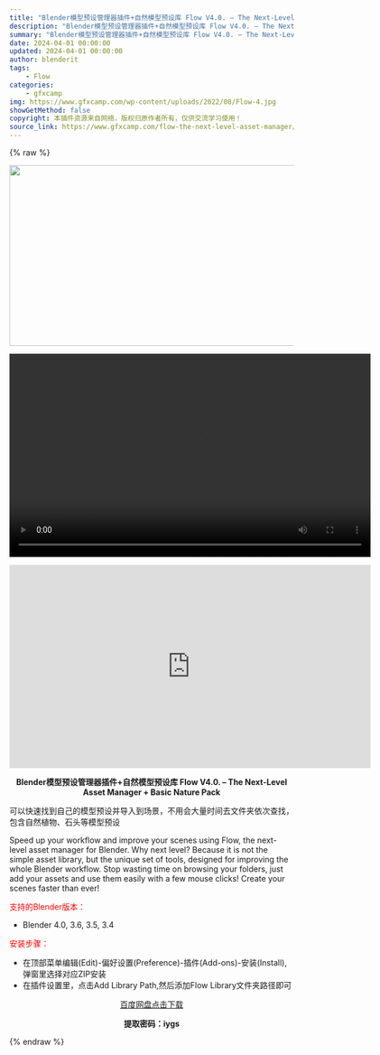 ```yaml
---
title: "Blender模型预设管理器插件+自然模型预设库 Flow V4.0. – The Next-Level Asset Manager + Basic Nature Pack"
description: "Blender模型预设管理器插件+自然模型预设库 Flow V4.0. – The Next-Level Asset Manager + Basic Nature Pack 可以快速找到自..."
summary: "Blender模型预设管理器插件+自然模型预设库 Flow V4.0. – The Next-Level Asset Manager + Basic Nature Pack 可以快速找到自..."
date: 2024-04-01 00:00:00
updated: 2024-04-01 00:00:00
author: blenderit
tags: 
    - Flow
categories:
    - gfxcamp
img: https://www.gfxcamp.com/wp-content/uploads/2022/08/Flow-4.jpg
showGetMethod: false
copyright: 本插件资源来自网络，版权归原作者所有，仅供交流学习使用！
source_link: https://www.gfxcamp.com/flow-the-next-level-asset-manager/
---
```


{% raw %}
<div><p><img decoding="async" class="aligncenter size-full wp-image-120604" src="https://www.gfxcamp.com/wp-content/uploads/2022/08/Flow-4.jpg" data-src="https://www.gfxcamp.com/wp-content/uploads/2022/08/Flow-4.jpg" alt="" width="640" height="320" data-srcset="https://www.gfxcamp.com/wp-content/uploads/2022/08/Flow-4.jpg 640w, https://www.gfxcamp.com/wp-content/uploads/2022/08/Flow-4-150x75.jpg 150w" data-sizes="(max-width: 640px) 100vw, 640px"><br>
</p><center><div style="width: 640px;" class="wp-video"><!--[if lt IE 9]><script>document.createElement('video');</script><![endif]-->
<video class="wp-video-shortcode" id="video-106263-1" width="640" height="360" preload="true" controls="controls"><source type="video/mp4" src="http://cloud.video.taobao.com/play/u/null/p/1/e/6/t/1/455636284354.mp4?_=1"></source><a href="http://cloud.video.taobao.com/play/u/null/p/1/e/6/t/1/455636284354.mp4">http://cloud.video.taobao.com/play/u/null/p/1/e/6/t/1/455636284354.mp4</a></video></div></center><p style="text-align: center;"><iframe loading="lazy" src="https://player.youku.com/embed/XNTg5Njk3MDYxNg==" width="640" height="360" frameborder="0" allowfullscreen="allowfullscreen" data-mce-fragment="1"></iframe></p><p style="text-align: center;"><strong>Blender模型预设管理器插件+自然模型预设库 Flow V4.0. – The Next-Level Asset Manager + Basic Nature Pack</strong></p><p>可以快速找到自己的模型预设并导入到场景，不用会大量时间去文件夹依次查找，包含自然植物、石头等模型预设</p><p>Speed up your workflow and improve your scenes using Flow, the next-level asset manager for Blender. Why next level? Because it is not the simple asset library, but the unique set of tools, designed for improving the whole Blender workflow. Stop wasting time on browsing your folders, just add your assets and use them easily with a few mouse clicks! Create your scenes faster than ever!</p><p style="text-align: left;"><span style="color: #ff0000;">支持的Blender版本：</span></p><ul>
<li style="text-align: left;">Blender 4.0, 3.6, 3.5, 3.4</li>
</ul><p style="text-align: left;"><span style="color: #ff0000;">安装步骤：</span></p><ul>
<li>在顶部菜单编辑(Edit)-偏好设置(Preference)-插件(Add-ons)-安装(Install),弹窗里选择对应ZIP安装</li>
<li>在插件设置里，点击Add Library Path,然后添加Flow Library文件夹路径即可</li>
</ul><p style="text-align: center;"><a class="maxbutton-3 maxbutton maxbutton-baidu" target="_blank" rel="noopener" href="https://pan.baidu.com/s/1JRSUCK0hC29Y_pHJiOQNAQ?pwd=iygs"><span class="mb-text">百度网盘点击下载</span></a></p><p style="text-align: center;"><strong>提取密码：iygs</strong></p></div>
<div style="display: none">gfxcamp</div>
{% endraw %}